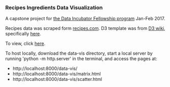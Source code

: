 ### Recipes Ingredients Data Visualization

A capstone project for [the Data Incubator Fellowship program](https://www.thedataincubator.com/fellowship.html) Jan-Feb 2017. 

Recipes data was scraped form [recipes.com](recies.com). D3 template was from [D3 wiki](https://github.com/d3/d3/wiki/Gallery), specifically [here](https://bost.ocks.org/mike/miserables/). 

To view, click [here](https://huileiw.github.io/:docs/data-vis/).

To host locally, download the data-vis directory, start a local server by running 'python -m http.server' in the terminal, and access the pages at:

- http://localhost:8000/data-vis/
- http://localhost:8000/data-vis/matrix.html
- http://localhost:8000/data-vis/scatter.html